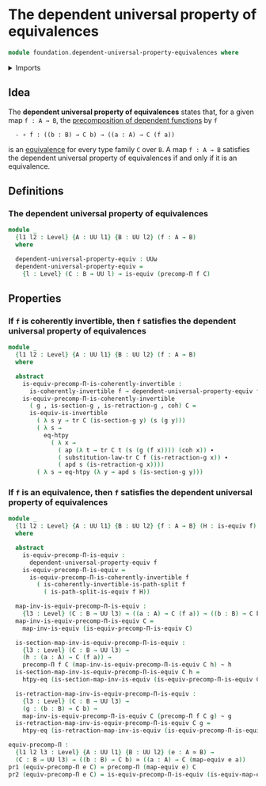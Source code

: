 # The dependent universal property of equivalences

```agda
module foundation.dependent-universal-property-equivalences where
```

<details><summary>Imports</summary>

```agda
open import foundation.action-on-identifications-dependent-functions
open import foundation.action-on-identifications-functions
open import foundation.dependent-pair-types
open import foundation.function-extensionality
open import foundation.function-extensionality-axiom
open import foundation.universe-levels

open import foundation-core.coherently-invertible-maps
open import foundation-core.equivalences
open import foundation-core.homotopies
open import foundation-core.identity-types
open import foundation-core.path-split-maps
open import foundation-core.precomposition-dependent-functions
open import foundation-core.transport-along-identifications
```

</details>

## Idea

The **dependent universal property of equivalences** states that, for a given
map `f : A → B`, the
[precomposition of dependent functions](foundation-core.precomposition-dependent-functions.md)
by `f`

```text
  - ∘ f : ((b : B) → C b) → ((a : A) → C (f a))
```

is an [equivalence](foundation-core.equivalences.md) for every type family `C`
over `B`. A map `f : A → B` satisfies the dependent universal property of
equivalences if and only if it is an equivalence.

## Definitions

### The dependent universal property of equivalences

```agda
module _
  {l1 l2 : Level} {A : UU l1} {B : UU l2} (f : A → B)
  where

  dependent-universal-property-equiv : UUω
  dependent-universal-property-equiv =
    {l : Level} (C : B → UU l) → is-equiv (precomp-Π f C)
```

## Properties

### If `f` is coherently invertible, then `f` satisfies the dependent universal property of equivalences

```agda
module _
  {l1 l2 : Level} {A : UU l1} {B : UU l2} (f : A → B)
  where

  abstract
    is-equiv-precomp-Π-is-coherently-invertible :
      is-coherently-invertible f → dependent-universal-property-equiv f
    is-equiv-precomp-Π-is-coherently-invertible
      ( g , is-section-g , is-retraction-g , coh) C =
      is-equiv-is-invertible
        ( λ s y → tr C (is-section-g y) (s (g y)))
        ( λ s →
          eq-htpy
            ( λ x →
              ( ap (λ t → tr C t (s (g (f x)))) (coh x)) ∙
              ( substitution-law-tr C f (is-retraction-g x)) ∙
              ( apd s (is-retraction-g x))))
        ( λ s → eq-htpy (λ y → apd s (is-section-g y)))
```

### If `f` is an equivalence, then `f` satisfies the dependent universal property of equivalences

```agda
module _
  {l1 l2 : Level} {A : UU l1} {B : UU l2} {f : A → B} (H : is-equiv f)
  where

  abstract
    is-equiv-precomp-Π-is-equiv :
      dependent-universal-property-equiv f
    is-equiv-precomp-Π-is-equiv =
      is-equiv-precomp-Π-is-coherently-invertible f
        ( is-coherently-invertible-is-path-split f
          ( is-path-split-is-equiv f H))

  map-inv-is-equiv-precomp-Π-is-equiv :
    {l3 : Level} (C : B → UU l3) → ((a : A) → C (f a)) → ((b : B) → C b)
  map-inv-is-equiv-precomp-Π-is-equiv C =
    map-inv-is-equiv (is-equiv-precomp-Π-is-equiv C)

  is-section-map-inv-is-equiv-precomp-Π-is-equiv :
    {l3 : Level} (C : B → UU l3) →
    (h : (a : A) → C (f a)) →
    precomp-Π f C (map-inv-is-equiv-precomp-Π-is-equiv C h) ~ h
  is-section-map-inv-is-equiv-precomp-Π-is-equiv C h =
    htpy-eq (is-section-map-inv-is-equiv (is-equiv-precomp-Π-is-equiv C) h)

  is-retraction-map-inv-is-equiv-precomp-Π-is-equiv :
    {l3 : Level} (C : B → UU l3) →
    (g : (b : B) → C b) →
    map-inv-is-equiv-precomp-Π-is-equiv C (precomp-Π f C g) ~ g
  is-retraction-map-inv-is-equiv-precomp-Π-is-equiv C g =
    htpy-eq (is-retraction-map-inv-is-equiv (is-equiv-precomp-Π-is-equiv C) g)

equiv-precomp-Π :
  {l1 l2 l3 : Level} {A : UU l1} {B : UU l2} (e : A ≃ B) →
  (C : B → UU l3) → ((b : B) → C b) ≃ ((a : A) → C (map-equiv e a))
pr1 (equiv-precomp-Π e C) = precomp-Π (map-equiv e) C
pr2 (equiv-precomp-Π e C) = is-equiv-precomp-Π-is-equiv (is-equiv-map-equiv e) C
```
